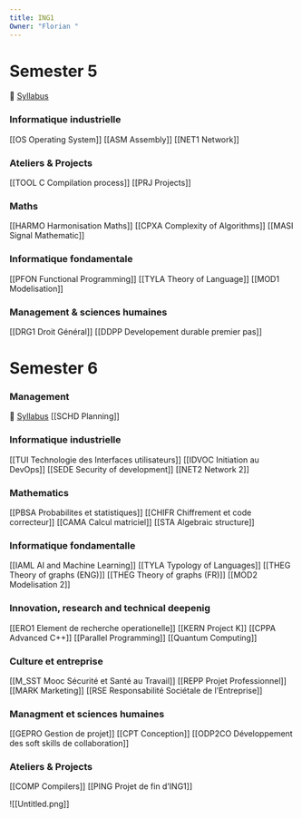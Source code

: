 ```yaml
---
title: ING1
Owner: "Florian "
---
```

# Semester 5
📄 [Syllabus](https://epitafr.sharepoint.com/sites/EPITAscolarites/SiteAssets/Forms/AllItems.aspx?id=%2Fsites%2FEPITAscolarites%2FSiteAssets%2FSitePages%2FPromo%2D2026%2FSyllabus%2DS5%2Epdf&parent=%2Fsites%2FEPITAscolarites%2FSiteAssets%2FSitePages%2FPromo%2D2026)
### Informatique industrielle
[[OS Operating System]]
[[ASM Assembly]]
[[NET1 Network]]
### Ateliers & Projects
[[TOOL C Compilation process]]
[[PRJ Projects]]
### Maths
[[HARMO Harmonisation Maths]]
[[CPXA Complexity of Algorithms]]
[[MASI Signal Mathematic]]
  
### Informatique fondamentale
[[PFON Functional Programming]]
[[TYLA Theory of Language]]
[[MOD1 Modelisation]]
### Management & sciences humaines
[[DRG1 Droit Général]]
[[DDPP Developement durable premier pas]]
# Semester 6
### Management
📄 [Syllabus](https://epitafr.sharepoint.com/:b:/r/sites/EPITAscolarites/SiteAssets/SitePages/Promo-2026/2026_Syllabus-S6.pdf?csf=1&web=1&e=z0jNNZ)
[[SCHD Planning]]
### Informatique industrielle
[[TUI Technologie des Interfaces utilisateurs]]
[[IDVOC Initiation au DevOps]]
[[SEDE Security of development]]
[[NET2 Network 2]]
### Mathematics
[[PBSA Probabilites et statistiques]]
[[CHIFR Chiffrement et code correcteur]]
[[CAMA Calcul matriciel]]
[[STA Algebraic structure]]
### Informatique fondamentalle
[[IAML AI and Machine Learning]]
[[TYLA Typology of Languages]]
[[THEG Theory of graphs (ENG)]]
[[THEG Theory of graphs (FR)]]
[[MOD2 Modelisation 2]]
### Innovation, research and technical deepenig
[[ERO1 Element de recherche operationelle]]
[[KERN Project K]]
[[CPPA Advanced C++]]
[[Parallel Programming]]
[[Quantum Computing]]
### Culture et entreprise
[[M_SST Mooc Sécurité et Santé au Travail]]
[[REPP Projet Professionnel]]
[[MARK Marketing]]
[[RSE Responsabilité Sociétale de l’Entreprise]]
### Managment et sciences humaines
[[GEPRO Gestion de projet]]
[[CPT Conception]]
[[ODP2CO Développement des soft skills de collaboration]]
### Ateliers & Projects
[[COMP Compilers]]
[[PING Projet de fin d’ING1]]
  
![[Untitled.png]]